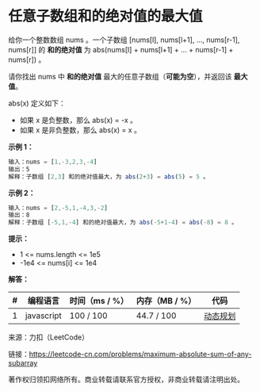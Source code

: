 # 任意子数组和的绝对值的最大值

给你一个整数数组 nums 。一个子数组 [nums[l], nums[l+1], ..., nums[r-1], nums[r]] 的 **和的绝对值** 为 abs(nums[l] + nums[l+1] + ... + nums[r-1] + nums[r]) 。

请你找出 nums 中 **和的绝对值** 最大的任意子数组（**可能为空**），并返回该 **最大值**。

abs(x) 定义如下：

- 如果 x 是负整数，那么 abs(x) = -x 。
- 如果 x 是非负整数，那么 abs(x) = x 。

**示例 1：**

``` javascript
输入：nums = [1,-3,2,3,-4]
输出：5
解释：子数组 [2,3] 和的绝对值最大，为 abs(2+3) = abs(5) = 5 。
```

**示例 2：**

``` javascript
输入：nums = [2,-5,1,-4,3,-2]
输出：8
解释：子数组 [-5,1,-4] 和的绝对值最大，为 abs(-5+1-4) = abs(-8) = 8 。
```

**提示：**

- 1 <= nums.length <= 1e5
- -1e4 <= nums[i] <= 1e4

**解答：**

**#**|**编程语言**|**时间（ms / %）**|**内存（MB / %）**|**代码**
--|--|--|--|--
1|javascript|100 / 100|44.7 / 100|[动态规划](./javascript/ac_v1.js)

来源：力扣（LeetCode）

链接：https://leetcode-cn.com/problems/maximum-absolute-sum-of-any-subarray

著作权归领扣网络所有。商业转载请联系官方授权，非商业转载请注明出处。
